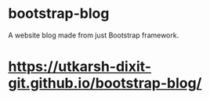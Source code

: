 # bootstrap-blog
A website blog made from just Bootstrap framework.
# https://utkarsh-dixit-git.github.io/bootstrap-blog/
